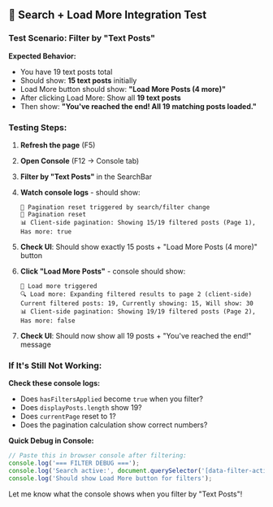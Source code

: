 ## 🔧 Search + Load More Integration Test

### Test Scenario: Filter by "Text Posts"

**Expected Behavior:**
- You have 19 text posts total
- Should show: **15 text posts** initially
- Load More button should show: **"Load More Posts (4 more)"**
- After clicking Load More: Show all **19 text posts**
- Then show: **"You've reached the end! All 19 matching posts loaded."**

### Testing Steps:

1. **Refresh the page** (F5)
2. **Open Console** (F12 → Console tab)
3. **Filter by "Text Posts"** in the SearchBar
4. **Watch console logs** - should show:
   ```
   🔄 Pagination reset triggered by search/filter change
   🔄 Pagination reset
   📊 Client-side pagination: Showing 15/19 filtered posts (Page 1), Has more: true
   ```

5. **Check UI**: Should show exactly 15 posts + "Load More Posts (4 more)" button

6. **Click "Load More Posts"** - console should show:
   ```
   🚀 Load more triggered
   🔍 Load more: Expanding filtered results to page 2 (client-side)
   Current filtered posts: 19, Currently showing: 15, Will show: 30
   📊 Client-side pagination: Showing 19/19 filtered posts (Page 2), Has more: false
   ```

7. **Check UI**: Should now show all 19 posts + "You've reached the end!" message

### If It's Still Not Working:

**Check these console logs:**
- Does `hasFiltersApplied` become `true` when you filter?
- Does `displayPosts.length` show 19?
- Does `currentPage` reset to 1?
- Does the pagination calculation show correct numbers?

**Quick Debug in Console:**
```javascript
// Paste this in browser console after filtering:
console.log('=== FILTER DEBUG ===');
console.log('Search active:', document.querySelector('[data-filter-active]'));
console.log('Should show Load More button for filters');
```

Let me know what the console shows when you filter by "Text Posts"!